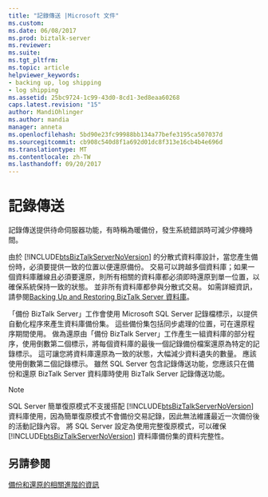 ```yaml
---
title: "記錄傳送 |Microsoft 文件"
ms.custom: 
ms.date: 06/08/2017
ms.prod: biztalk-server
ms.reviewer: 
ms.suite: 
ms.tgt_pltfrm: 
ms.topic: article
helpviewer_keywords:
- backing up, log shipping
- log shipping
ms.assetid: 25bc9724-1c99-43d0-8cd1-3ed8eaa60268
caps.latest.revision: "15"
author: MandiOhlinger
ms.author: mandia
manager: anneta
ms.openlocfilehash: 5bd90e23fc99988bb134a77befe3195ca507037d
ms.sourcegitcommit: cb908c540d8f1a692d01dc8f313e16cb4b4e696d
ms.translationtype: MT
ms.contentlocale: zh-TW
ms.lasthandoff: 09/20/2017
---
```

# <a name="log-shipping"></a>記錄傳送
記錄傳送提供待命伺服器功能，有時稱為暖備份，發生系統錯誤時可減少停機時間。  
  
 由於 [!INCLUDE[btsBizTalkServerNoVersion](../includes/btsbiztalkservernoversion-md.md)] 的分散式資料庫設計，當您產生備份時，必須要提供一致的位置以便還原備份。 交易可以跨越多個資料庫；如果一個資料庫離線且必須要還原，則所有相關的資料庫都必須即時還原到單一位置，以確保系統保持一致的狀態。 並非所有資料庫都參與分散式交易。 如需詳細資訊，請參閱[Backing Up and Restoring BizTalk Server 資料庫](../core/backing-up-and-restoring-the-biztalk-server-databases.md)。  
  
 「備份 BizTalk Server」工作會使用 Microsoft SQL Server 記錄檔標示，以提供自動化程序來產生資料庫備份集。 這些備份集包括同步處理的位置，可在還原程序期間使用。 做為還原由「備份 BizTalk Server」工作產生一組資料庫的部分程序，使用倒數第二個標示，將每個資料庫的最後一個記錄備份檔案還原為特定的記錄標示。 這可讓您將資料庫還原為一致的狀態，大幅減少資料遺失的數量。 應該使用倒數第二個記錄標示。 雖然 SQL Server 包含記錄傳送功能，您應該只在備份和還原 BizTalk Server 資料庫時使用 BizTalk Server 記錄傳送功能。  
  
> [!NOTE]
>  SQL Server 簡單復原模式不支援搭配 [!INCLUDE[btsBizTalkServerNoVersion](../includes/btsbiztalkservernoversion-md.md)] 資料庫使用，因為簡單復原模式不會備份交易記錄，因此無法維護最近一次備份後的活動記錄內容。  將 SQL Server 設定為使用完整復原模式，可以確保 [!INCLUDE[btsBizTalkServerNoVersion](../includes/btsbiztalkservernoversion-md.md)] 資料庫備份集的資料完整性。  
  
## <a name="see-also"></a>另請參閱  
 [備份和還原的相關進階的資訊](../core/advanced-information-about-backup-and-restore1.md)